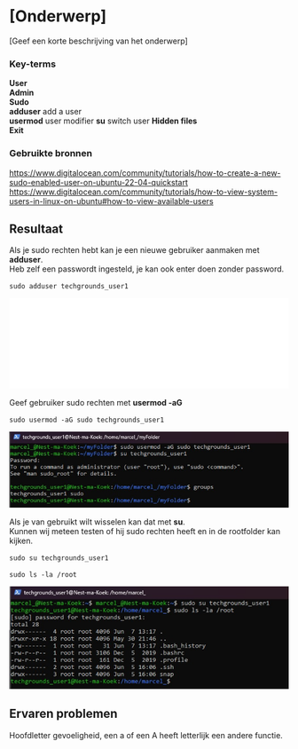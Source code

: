 # [Onderwerp]
[Geef een korte beschrijving van het onderwerp]

### Key-terms   
**User**    
**Admin**   
**Sudo**    
**adduser** add a user  
**usermod** user modifier
**su** switch user
**Hidden files**    
**Exit**


### Gebruikte bronnen
https://www.digitalocean.com/community/tutorials/how-to-create-a-new-sudo-enabled-user-on-ubuntu-22-04-quickstart   https://www.digitalocean.com/community/tutorials/how-to-view-system-users-in-linux-on-ubuntu#how-to-view-available-users    


## Resultaat
Als je sudo rechten hebt kan je een nieuwe gebruiker aanmaken met **adduser**.  
Heb zelf een passwordt ingesteld, je kan ook enter doen zonder password.    
```
sudo adduser techgrounds_user1
```
![Screenshot add new user](../00_includes/LNX-04/Linux-add-new-user.jpg)

Geef gebruiker sudo rechten met **usermod -aG**     
```
sudo usermod -aG sudo techgrounds_user1
```
![Screenshot](../00_includes/LNX-04/Linux-give-sudo-rights.jpg)

Als je van gebruikt wilt wisselen kan dat met **su**.   
Kunnen wij meteen testen of hij sudo rechten heeft en in de rootfolder kan kijken. 
```
sudo su techgrounds_user1
``` 
```
sudo ls -la /root
```
![Screenshot login other user](../00_includes/LNX-04/Linux-login-other-user.jpg)

## Ervaren problemen
Hoofdletter gevoeligheid, een a of een A heeft letterlijk een andere functie. 
